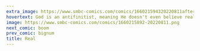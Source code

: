 ```yaml
---
extra_image: https://www.smbc-comics.com/comics/166021594320220811after.png
hovertext: God is an antifinitist, meaning He doesn't even believe real numbers exist.
image: https://www.smbc-comics.com/comics/1660215892-20220811.png
next_comic: boom
prev_comic: bignum
title: Real
---
```


